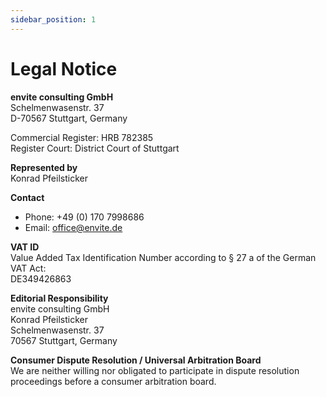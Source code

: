 ```yaml
---
sidebar_position: 1
---
```


# Legal Notice

**envite consulting GmbH**  
Schelmenwasenstr. 37  
D-70567 Stuttgart, Germany  

Commercial Register: HRB 782385  
Register Court: District Court of Stuttgart  

**Represented by**  
Konrad Pfeilsticker  

**Contact**  
- Phone: +49 (0) 170 7998686  
- Email: [office@envite.de](mailto:office@envite.de)  

**VAT ID**  
Value Added Tax Identification Number according to § 27 a of the German VAT Act:  
DE349426863  

**Editorial Responsibility**  
envite consulting GmbH  
Konrad Pfeilsticker  
Schelmenwasenstr. 37  
70567 Stuttgart, Germany  

**Consumer Dispute Resolution / Universal Arbitration Board**  
We are neither willing nor obligated to participate in dispute resolution proceedings before a consumer arbitration board.